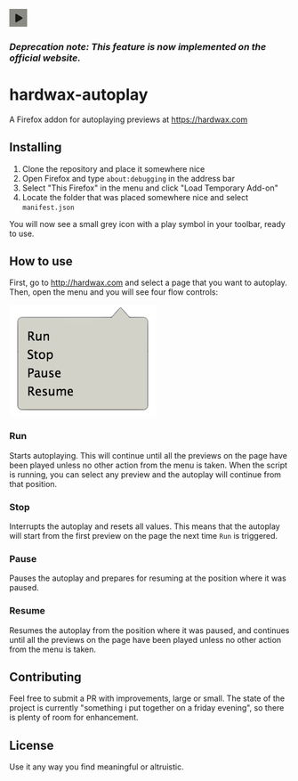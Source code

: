 ![logo](https://raw.githubusercontent.com/zeddan/hardwax-autoplay/main/icons/hardwax-autoplay-32.png)

### _Deprecation note: This feature is now implemented on the official website._ ###

# hardwax-autoplay

A Firefox addon for autoplaying previews at https://hardwax.com

## Installing

1. Clone the repository and place it somewhere nice
2. Open Firefox and type `about:debugging` in the address bar
3. Select "This Firefox" in the menu and click "Load Temporary Add-on"
4. Locate the folder that was placed somewhere nice and select `manifest.json`

You will now see a small grey icon with a play symbol in your toolbar, ready to use.

## How to use

First, go to http://hardwax.com and select a page that you want to autoplay. Then, open the menu and you will see four flow controls:

![menu](https://raw.githubusercontent.com/zeddan/hardwax-autoplay/main/screenshots/menu.png)

### Run

Starts autoplaying. This will continue until all the previews on the page have been played unless no other action from the menu is taken.
When the script is running, you can select any preview and the autoplay will continue from that position.

### Stop

Interrupts the autoplay and resets all values. This means that the autoplay will start from the first preview on the page the next time `Run` is triggered.

### Pause

Pauses the autoplay and prepares for resuming at the position where it was paused.

### Resume

Resumes the autoplay from the position where it was paused, and continues until all the previews on the page have been played unless no other action from the menu is taken.

## Contributing

Feel free to submit a PR with improvements, large or small. The state of the project is currently "something i put together on a friday evening", so there is plenty of room for enhancement.

## License

Use it any way you find meaningful or altruistic.
